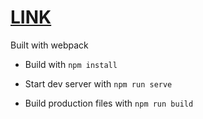 # [LINK](sabode.github.io/todo-webpack)

Built with webpack

- Build with `npm install`

- Start dev server with `npm run serve`

- Build production files with `npm run build`
